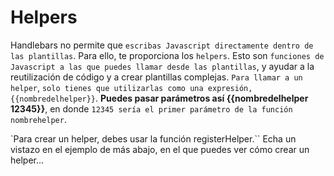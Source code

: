 <h1>Helpers</h1>

Handlebars no permite que `escribas Javascript directamente dentro de las plantillas`. Para ello, te proporciona los `helpers`. Esto son `funciones de Javascript a las que puedes llamar desde las plantillas`, y ayudar a la reutilización de código y a crear plantillas complejas. `Para llamar a un helper`, `solo tienes que utilizarlas como una expresión, {{nombredelhelper}}`. **Puedes pasar parámetros así {{nombredelhelper 12345}}**, en donde `12345 sería el primer parámetro de la función nombrehelper`.

`Para crear un helper, debes usar la función registerHelper.`` Echa un vistazo en el ejemplo de más abajo, en el que puedes ver cómo crear un helper...

<img src="">